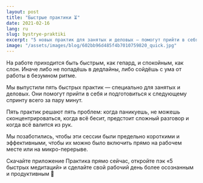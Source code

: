 ```yaml
---
layout: post
title: "Быстрые практики ⏳"
date: 2021-02-16
lang: ru
slug: bystrye-praktiki
excerpt: "5 новых практик для занятых и деловых — помогут прийти в себя и подготовиться к работе за пару минут."
image: "/assets/images/blog/602bb96d485f4b7010759820_quick.jpg"
---
```


<p>На работе приходится быть быстрым, как гепард, и спокойным, как слон. Иначе либо не попадёшь в дедлайны, либо сойдёшь с ума от работы в безумном ритме.</p><p>Мы выпустили пять быстрых практик — специально для занятых и деловых. Они помогут прийти в себя и подготовиться к следующему спринту всего за пару минут.</p><p>Пять практик решают пять проблем: когда паникуешь, не можешь сконцентрироваться, когда всё бесит, предстоит сложный разговор и когда всё валится из рук.</p><p>Мы позаботились, чтобы эти сессии были предельно короткими и эффективными, чтобы их можно было включить прямо на рабочем месте или на микро-перерыве.</p><p>Скачайте приложение Практика прямо сейчас, откройте пэк «5 быстрых медитаций» и сделайте свой рабочий день более осознанным и продуктивным 🤗</p>